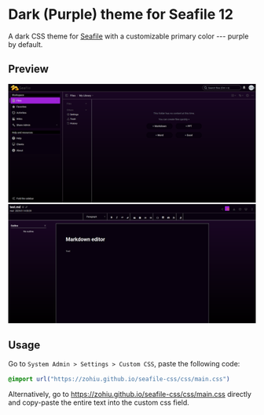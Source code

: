 # Dark (Purple) theme for Seafile 12

A dark CSS theme for [Seafile](https://seafile.com) with a customizable primary color --- purple by default.

## Preview

![Image of main view](demo/main.png)
![Image of markdown view](demo/markdown-editor.png)

## Usage

Go to `System Admin > Settings > Custom CSS`, paste the following code:
```css
@import url("https://zohiu.github.io/seafile-css/css/main.css")
```

Alternatively, go to https://zohiu.github.io/seafile-css/css/main.css directly and copy-paste the entire text into the custom css field.
